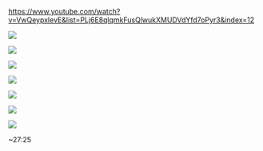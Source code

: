 https://www.youtube.com/watch?v=VwQeypxlevE&list=PLj6E8qlqmkFusQlwukXMUDVdYfd7oPyr3&index=12

![](https://s3-ap-northeast-1.amazonaws.com/g0v-hackmd-images/uploads/upload_f65da835b571684f8e1b19394321d349.png)

![](https://s3-ap-northeast-1.amazonaws.com/g0v-hackmd-images/uploads/upload_35c47247251de2d13d401a1e7ce50348.png)


![](https://s3-ap-northeast-1.amazonaws.com/g0v-hackmd-images/uploads/upload_8306d6c0db1ee60298b6f36f0c9b8374.png)


![](https://s3-ap-northeast-1.amazonaws.com/g0v-hackmd-images/uploads/upload_2b2bfacdfdb4b0b440477785bcda919d.png)

![](https://s3-ap-northeast-1.amazonaws.com/g0v-hackmd-images/uploads/upload_407baaa6cbbd33a0c6789738fc1c694e.png)

![](https://s3-ap-northeast-1.amazonaws.com/g0v-hackmd-images/uploads/upload_68c5321740ce0b432dfdbef600507f9a.png)

![](https://s3-ap-northeast-1.amazonaws.com/g0v-hackmd-images/uploads/upload_f300399205b126f91b2950ee7e258e58.png)

~27:25